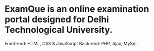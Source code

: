 # ExamQue is an online examination portal designed for Delhi Technological University.
Front-end: HTML, CSS & JavaScript
Back-end: PHP, Ajax, MySql.
